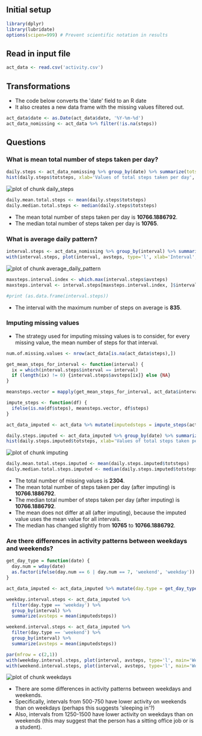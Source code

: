 ## Initial setup


```r
library(dplyr)
library(lubridate)
options(scipen=999) # Prevent scientific notation in results
```

## Read in input file


```r
act_data <- read.csv('activity.csv')
```

## Transformations

* The code below converts the 'date' field to an R date
* It also creates a new data frame with the missing values filtered out.


```r
act_data$date <- as.Date(act_data$date, '%Y-%m-%d')
act_data_nomissing <- act_data %>% filter(!is.na(steps))
```

## Questions

### What is mean total number of steps taken per day?  


```r
daily.steps <- act_data_nomissing %>% group_by(date) %>% summarize(totsteps = sum(steps))
hist(daily.steps$totsteps, xlab='Values of total steps taken per day', main='')
```

![plot of chunk daily_steps](figure/daily_steps-1.png)

```r
daily.mean.total.steps <- mean(daily.steps$totsteps)
daily.median.total.steps <- median(daily.steps$totsteps)
```

* The mean total number of steps taken per day is **10766.1886792**.
* The median total number of steps taken per day is **10765**.

### What is average daily pattern?  


```r
interval.steps <- act_data_nomissing %>% group_by(interval) %>% summarize(avsteps = mean(steps))
with(interval.steps, plot(interval, avsteps, type='l', xlab='Interval', ylab='Average steps taken in interval'))
```

![plot of chunk average_daily_pattern](figure/average_daily_pattern-1.png)

```r
maxsteps.interval.index <- which.max(interval.steps$avsteps)
maxsteps.interval <- interval.steps[maxsteps.interval.index, ]$interval

#print (as.data.frame(interval.steps))
```

* The interval with the maximum number of steps on average is **835**.

### Imputing missing values

* The strategy used for imputing missing values is to consider, for every missing value, the mean number of steps for that interval.


```r
num.of.missing.values <- nrow(act_data[is.na(act_data$steps),])

get_mean_steps_for_interval <- function(interval) {
  ix = which(interval.steps$interval == interval)
  if (length(ix) != 0) {interval.steps$avsteps[ix]} else {NA}
}

meansteps.vector = mapply(get_mean_steps_for_interval, act_data$interval)

impute_steps <- function(df) {
  ifelse(is.na(df$steps), meansteps.vector, df$steps)
}

act_data_imputed <- act_data %>% mutate(imputedsteps = impute_steps(act_data))

daily.steps.imputed <- act_data_imputed %>% group_by(date) %>% summarize(totsteps = sum(imputedsteps))
hist(daily.steps.imputed$totsteps, xlab='Values of total steps taken per day (after imputing)', main='')
```

![plot of chunk imputing](figure/imputing-1.png)

```r
daily.mean.total.steps.imputed <- mean(daily.steps.imputed$totsteps)
daily.median.total.steps.imputed <- median(daily.steps.imputed$totsteps)
```

* The total number of missing values is **2304**.
* The mean total number of steps taken per day (after imputing) is **10766.1886792**.
* The median total number of steps taken per day (after imputing) is **10766.1886792**.
* The mean does not differ at all (after imputing), because the imputed value uses the mean value for all intervals.
* The median has changed slightly from **10765** to **10766.1886792**.

### Are there differences in activity patterns between weekdays and weekends?


```r
get_day_type = function(date) {
  day.num = wday(date)
  as.factor(ifelse(day.num == 6 | day.num == 7, 'weekend', 'weekday'))
}

act_data_imputed <- act_data_imputed %>% mutate(day.type = get_day_type(date))

weekday.interval.steps <- act_data_imputed %>%
  filter(day.type == 'weekday') %>%
  group_by(interval) %>%
  summarize(avsteps = mean(imputedsteps))

weekend.interval.steps <- act_data_imputed %>%
  filter(day.type == 'weekend') %>%
  group_by(interval) %>%
  summarize(avsteps = mean(imputedsteps))

par(mfrow = c(2,1))
with(weekday.interval.steps, plot(interval, avsteps, type='l', main='Weekdays', xlab='', ylab='Average steps'))
with(weekend.interval.steps, plot(interval, avsteps, type='l', main='Weekends', xlab='Interval', ylab='Average steps'))
```

![plot of chunk weekdays](figure/weekdays-1.png)

* There are some differences in activity patterns between weekdays and weekends.
* Specifically, intervals from 500-750 have lower activity on weekends than on weekdays (perhaps this suggests 'sleeping in'?)
* Also, intervals from 1250-1500 have lower activity on weekdays than on weekends (this may suggest that the person has a sitting office job or is a student).
